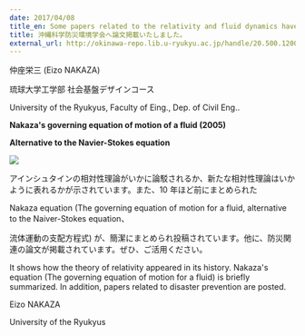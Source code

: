 ```yaml
---
date: 2017/04/08
title_en: Some papers related to the relativity and fluid dynamics have been published.
title: 沖縄科学防災環境学会へ論文掲載いたしました。
external_url: http://okinawa-repo.lib.u-ryukyu.ac.jp/handle/20.500.12001/19965
---
```


仲座栄三 (Eizo NAKAZA)

琉球大学工学部 社会基盤デザインコース

University of the Ryukyus, Faculty of Eing., Dep. of Civil Eng..

**Nakaza's governing equation of motion of a fluid (2005)**

**Alternative to the Navier-Stokes equation**

![](/uploads/20170603-153155.png)

アインシュタインの相対性理論がいかに論駁されるか、新たな相対性理論はいかように表れるかが示されています。また、10 年ほど前にまとめられた

Nakaza equation (The governing equation of motion for a fluid, alternative to the Naiver-Stokes equation、

流体運動の支配方程式) が、簡潔にまとめられ投稿されています。他に、防災関連の論文が掲載されています。ぜひ、ご活用ください。

It shows how the theory of relativity appeared in its history. Nakaza's equation (The governing equation of motion for a fluid) is briefly summarized. In addition, papers related to disaster prevention are posted.

Eizo NAKAZA

University of the Ryukyus

